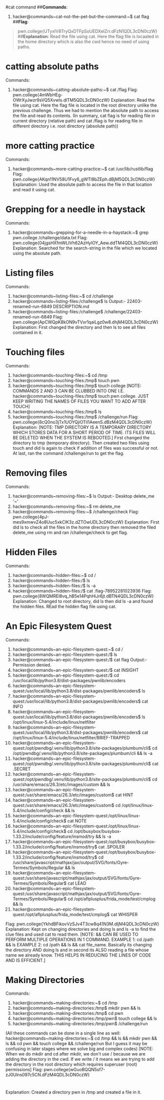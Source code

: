 #cat command
##**Commands**:
1) hacker@commands~cat-not-the-pet-but-the-command:~$ cat flag
##**Flag**: 
>pwn.college{UTyxIV8TryQxDTFpSoUEDXeIZrr.dFzN1QDL3cDN0czW}
##**Explanation**: Read the file using cat. Here the flag file is locaated in the home directory which is also the cwd hence no need of using paths.


# catting absolute paths
Commands: 
1) hacker@commands~catting-absolute-paths:~$ cat /flag
Flag: 
pwn.college{4mWbHEg-OWrXyJwzr9sVQ5Xvwls.dlTM5QDL3cDN0czW}
Explanation: Read the file using cat. Here the flag file is located in the root directory unlike the previous challenge. Thus we had to mention the absolute path to access the file and read its contents.
(In summary, cat flag is for reading file in current directory (relative path) and cat /flag is for reading file in different directory i.e. root directory (absolute path))


# more catting practice
Commands:
1) hacker@commands~more-catting-practice:~$ cat /usr/lib/rustlib/flag  
Flag: pwn.college{AKqn11NV58U1Fvy6_gWTl8bZEph.dBjM5QDL3cDN0czW}
Explanation: Used the absolute path to access the file in that location and read it using cat.


# Grepping for a needle in haystack
Commands:
1) hacker@commands~grepping-for-a-needle-in-a-haystack:~$ grep pwn.college /challenge/data.txt
Flag: pwn.college{04jgsHXfmWLIVh62AzHylOY_Aew.ddTM4QDL3cDN0czW}
Explanation: Searched for the search-string in the file which we located using the absolute path.


# Listing files
Commands:
1) hacker@commands~listing-files:~$ cd /challenge
2) hacker@commands~listing-files:/challenge$ ls
Output:- 22403-renamed-run-6849  DESCRIPTION.md
3) hacker@commands~listing-files:/challenge$ /challenge/22403-renamed-run-6849
Flag: 
pwn.college{ApCWQpK8kON9vTVxr1qaiLgz0w8.dhjM4QDL3cDN0czW}
Explanation: First changed the directory and then ls to see all files contained in it. 


# Touching files
Commands:
1) hacker@commands~touching-files:~$ cd /tmp
2) hacker@commands~touching-files:/tmp$ touch pwn
3) hacker@commands~touching-files:/tmp$ touch college
[NOTE: COMMANDS 2 AND 3 CAN BE CLUBBED INTO ONE I.E. hacker@commands~touching-files:/tmp$ touch pwn college. JUST KEEP WRITING THE NAMES OF FILES YOU WANT TO ADD AFTER TOUCH]
4) hacker@commands~touching-files:/tmp$ ls
5) hacker@commands~touching-files:/tmp$ /challenge/run
Flag:
pwn.college{8cQ0no3jTx1UOYQjiOTil1AeenS.dBzM4QDL3cDN0czW}
Explanation: [NOTE: TMP DIRECTORY IS A TEMPORARY DIRECTORY WHICH STORES DATA FOR A SHORT PERIOD OF TIME. ITS FILES WILL BE DELETED WHEN THE SYSTEM IS REBOOTED.]
First changed the directory to tmp (temporary directory). Then created two files using touch and did ls again to check if addition of files was successful or not. At last, ran the command /challenge/run to get the flag.


# Removing files
Commands: 
1) hacker@commands~removing-files:~$ ls
Output:-  Desktop   delete_me  '~'
2) hacker@commands~removing-files:~$ rm delete_me
3) hacker@commands~removing-files:~$ /challenge/check
Flag: 
pwn.college{4pJ-mes9xmwvZ4o8Uuc5xkClK3z.dZTOwUDL3cDN0czW}
Explanation: First did ls to check all the files in the home directory then removed the filed delete_me using rm and ran /challenge/check to get flag.


# Hidden Files
Commands: 
1) hacker@commands~hidden-files:~$ cd /
2) hacker@commands~hidden-files:/$ ls 
3) hacker@commands~hidden-files:/$ ls -a
4) hacker@commands~hidden-files:/$ cat .flag-78952281023936
Flag: 
pwn.college{8WQMREl8vq_hB5e14PqhHiJr6jt.dBTN4QDL3cDN0czW}
Explanation: Changed to root directory, did ls then did ls -a and found the hidden files. REad the hidden flag file using cat.


# An Epic Filesystem Quest
Commands: 
1) hacker@commands~an-epic-filesystem-quest:~$ cd /
2) hacker@commands~an-epic-filesystem-quest:/$ ls
3) hacker@commands~an-epic-filesystem-quest:/$ cat flag
Output:- Permission denied.
4) hacker@commands~an-epic-filesystem-quest:/$ cat INSIGHT
5) hacker@commands~an-epic-filesystem-quest:/$ cd /usr/local/lib/python3.8/dist-packages/pwnlib/encoders
6) hacker@commands~an-epic-filesystem-quest:/usr/local/lib/python3.8/dist-packages/pwnlib/encoders$ ls
7) hacker@commands~an-epic-filesystem-quest:/usr/local/lib/python3.8/dist-packages/pwnlib/encoders$ cat INFO
8) hacker@commands~an-epic-filesystem-quest:/usr/local/lib/python3.8/dist-packages/pwnlib/encoders$ ls /opt/linux/linux-5.4/include/linux/netfilter
9) hacker@commands~an-epic-filesystem-quest:/usr/local/lib/python3.8/dist-packages/pwnlib/encoders$ cat /opt/linux/linux-5.4/include/linux/netfilter/BRIEF-TRAPPED
10) hacker@commands~an-epic-filesystem-quest:/opt/pwndbg/.venv/lib/python3.8/site-packages/plumbum/cli$ cd  /opt/pwndbg/.venv/lib/python3.8/site-packages/plumbum/cli && ls -a
11) hacker@commands~an-epic-filesystem-quest:/opt/pwndbg/.venv/lib/python3.8/site-packages/plumbum/cli$ cat .SECRET
12) hacker@commands~an-epic-filesystem-quest:/opt/pwndbg/.venv/lib/python3.8/site-packages/plumbum/cli$ cd /usr/share/emacs/26.3/etc/images/custom && ls
13) hacker@commands~an-epic-filesystem-quest:/usr/share/emacs/26.3/etc/images/custom$ cat HINT
14) hacker@commands~an-epic-filesystem-quest:/usr/share/emacs/26.3/etc/images/custom$ cd /opt/linux/linux-5.4/include/config/check && ls
15) hacker@commands~an-epic-filesystem-quest:/opt/linux/linux-5.4/include/config/check$ cat NOTE
16) hacker@commands~an-epic-filesystem-quest:/opt/linux/linux-5.4/include/config/check$ cd  /opt/busybox/busybox-1.33.2/include/config/feature/insmod/try && ls -a
17) hacker@commands~an-epic-filesystem-quest:/opt/busybox/busybox-1.33.2/include/config/feature/insmod/try$ cat .SPOILER
18) hacker@commands~an-epic-filesystem-quest:/opt/busybox/busybox-1.33.2/include/config/feature/insmod/try$ cd /usr/share/javascript/mathjax/jax/output/SVG/fonts/Gyre-Termes/Symbols/Regular && ls
19) hacker@commands~an-epic-filesystem-quest:/usr/share/javascript/mathjax/jax/output/SVG/fonts/Gyre-Termes/Symbols/Regular$ cat LEAD
20) hacker@commands~an-epic-filesystem-quest:/usr/share/javascript/mathjax/jax/output/SVG/fonts/Gyre-Termes/Symbols/Regular$ cd /opt/aflplusplus/frida_mode/test/cmplog && ls
21) hacker@commands~an-epic-filesystem-quest:/opt/aflplusplus/frida_mode/test/cmplog$ cat WHISPER

Flag: pwn.college{YkhdBFikovVzSJv4T3cw8q41N3M.dljM4QDL3cDN0czW}
Explanation: Kept on changing directories and doing ls and ls -a to find the clue files and used cat to read them. 
[NOTE: && CAN BE USED TO PERFORM MULTIPLE OPERATIONS IN 1 COMMAND. EXAMPLE 1: cd /path && ls EXAMPLE 2: cd /path && ls && cat file_name. Basically its changing the directory AND doing ls and in second its ALSO reading a file whose name we already know.
THIS HELPS IN REDUCING THE LINES OF CODE AND IS EFFICIENT.]


# Making Directories
Commands: 
1) hacker@commands~making-directories:~$ cd /tmp
2) hacker@commands~making-directories:/tmp$ mkdir pwn && ls
3) hacker@commands~making-directories:/tmp$ cd pwn
4) hacker@commands~making-directories:/tmp/pwn$ touch college && ls
5) hacker@commands~making-directories:/tmp/pwn$ /challenge/run

(All these commands can be done in a single line as well: hacker@commands~making-directories:~$ cd /tmp && ls && mkdir pwn && ls && cd pwn && touch college && /challenge/run
But I guess it may be confusing in later stages where we solve big and complex codes)
[NOTE: When we do mkdir and cd after mkdir, we don't use / because we are adding the directory in the cwd. If we write / it means we are trying to add the directory in the root directory which requires superuser (root) permissions]
Flag: 
pwn.college{wGuoBQQN5sf7-zJ0Ulns097c5CN.dFzM4QDL3cDN0czW}


# 
Explanation: Created a directory pwn in /tmp and created a file in it.
